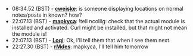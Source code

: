 * <a id="08:34.52">08:34.52 (BST)</a> - __[cweiske](https://github.com/cweiske)__: is someone displaying locations on normal notes/posts in known? how?
* <a id="22:07.13">22:07.13 (BST)</a> - __[mapkyca](https://github.com/mapkyca)__: !tell ncollig: check that the actual module is installed and activated. Curl might be installed, but that might not mean the module is!
* <a id="22:07.13">22:07.13 (BST)</a> - __[Loqi](https://github.com/Loqi)__: Ok, I'll tell them that when I see them next
* <a id="22:27.30">22:27.30 (BST)</a> - __[rMdes](https://github.com/rMdes)__: mapkyca, I'll tell him tomorrow

